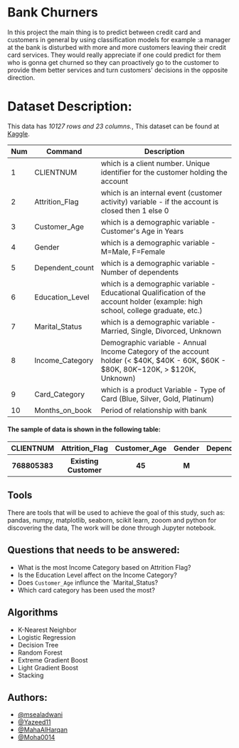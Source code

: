 # Bank Churners
In this project the main thing is to predict between credit card and customers in general by using classification models for example :a manager at the bank is disturbed with more and more customers leaving their credit card services. They would really appreciate if one could predict for them who is gonna get churned so they can proactively go to the customer to provide them better services and turn customers' decisions in the opposite direction.

# Dataset Description:
This data has *10127 rows and 23 columns.*, This dataset can be found at [Kaggle](https://www.kaggle.com/sakshigoyal7/credit-card-customers).



| Num | Command | Description |
| --- | --- | --- |
| 1  | CLIENTNUM |  which is a client number. Unique identifier for the customer holding the account |
| 2  | Attrition_Flag | which is an internal event (customer activity) variable - if the account is closed then 1 else 0 |
| 3  | Customer_Age | which is a demographic variable - Customer's Age in Years |
| 4  | Gender | which is a demographic variable - M=Male, F=Female |
| 5  | Dependent_count | which is a demographic variable - Number of dependents |
| 6  | Education_Level | which is a demographic variable - Educational Qualification of the account holder (example: high school, college graduate, etc.)  |
| 7  | Marital_Status | which is a demographic variable - Married, Single, Divorced, Unknown |
| 8  | Income_Category | Demographic variable - Annual Income Category of the account holder (< $40K, $40K - 60K, $60K - $80K, $80K-$120K, > $120K, Unknown) |
| 9  | Card_Category | which is a product Variable - Type of Card (Blue, Silver, Gold, Platinum) |
| 10 | Months_on_book | Period of relationship with bank |


#### The sample of data is shown in the following table:

<table width="100%">
 <tr>
  <th>CLIENTNUM</th><th>Attrition_Flag</th><th>Customer_Age</th><th>Gender</th><th>Dependent_count</th><th>Education_Level</th><th>Marital_Status</th><th>Income_Category</th><th>Card_Category</th>
 </tr>
 <tr>
  <th>768805383</th><th>Existing Customer</th><th>45</th><th>M</th><th>3</th><th>High School</th><th>Married</th><th>60K-80K</th><th>blue</th>
 </tr>
</table>





## Tools
There are tools that will be used to achieve the goal of this study, such as: pandas, numpy, matplotlib, seaborn, scikit learn, zooom and python for discovering the data, The work will be done through Jupyter notebook.


## Questions that needs to be answered:

- What is the most Income Category based on Attrition Flag?
- Is the Education Level affect on the Income Category?
- Does `Customer_Age` influnce the `Marital_Status?
- Which card category has been used the most?


## Algorithms
- K-Nearest Neighbor
- Logistic Regression
- Decision Tree 
- Random Forest 
- Extreme Gradient Boost
- Light Gradient Boost
- Stacking




## Authors:
- [@msealadwani](https://github.com/msealadwani)
- [@Yazeed11](https://github.com/Yazeeed11)
- [@MahaAlHarqan](https://github.com/MahaAlHarqan)
- [@Moha0014](https://github.com/Moha0014)

